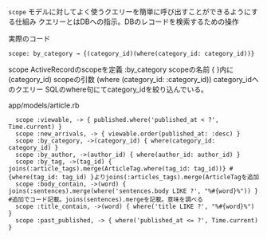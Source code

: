 `scope`
モデルに対してよく使うクエリーを簡単に呼び出すことができるようにする仕組み
クエリーとはDBへの指示。DBのレコードを検索するための操作

実際のコード
```
scope: by_category → {(category_id)(where(category_id: category_id))}
```
scope ActiveRecordのscopeを定義
:by_category  scopeの名前
{ }内に
(category_id)  scopeの引数
(where (category_id: :category_id))  category_idへのクエリー SQLのwhere句にてcategory_idを絞り込んでいる。



app/models/article.rb
```
  scope :viewable, -> { published.where('published_at < ?', Time.current) }
  scope :new_arrivals, -> { viewable.order(published_at: :desc) }
  scope :by_category, ->(category_id) { where(category_id: category_id) }
  scope :by_author, ->(author_id) { where(author_id: author_id) }
  scope :by_tag, ->(tag_id) { joins(:article_tags).merge(ArticleTag.where(tag_id: tag_id))} #{where(tag_id: tag_id) }よりjoins(:articles_tags).merge(ArticleTagを追加
  scope :body_contain, ->(word) { joins(:sentences).merge(where('sentences.body LIKE ?', "%#{word}%")) } #追加でコード記載。joins(sentences).mergeを記載。意味を調べる
  scope :title_contain, ->(word) { where('title LIKE ?', "%#{word}%") }
  scope :past_published, -> { where('published_at <= ?', Time.current) }
```




